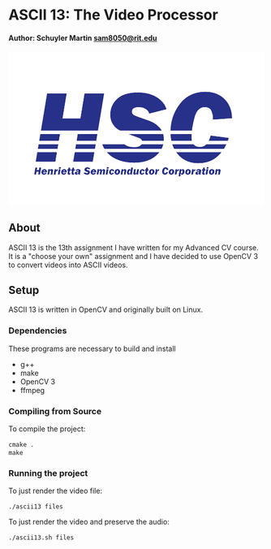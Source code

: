 # ASCII 13: The Video Processor
#### Author:  Schuyler Martin <sam8050@rit.edu>

![alt tag](/media/hsc.png)


## About
ASCII 13 is the 13th assignment I have written for my Advanced CV course. It is
a "choose your own" assignment and I have decided to use OpenCV 3 to convert
videos into ASCII videos.

## Setup
ASCII 13 is written in OpenCV and originally built on Linux.

### Dependencies
These programs are necessary to build and install 
- g++
- make
- OpenCV 3
- ffmpeg

### Compiling from Source
To compile the project:
```shell
cmake .
make
```
### Running the project
To just render the video file:
```shell
./ascii13 files
```
To just render the video and preserve the audio:
```shell
./ascii13.sh files
```
